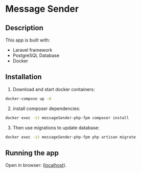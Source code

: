 # Message Sender

## Description

This app is built with:
- Laravel framework
- PostgreSQL Database
- Docker

## Installation

1. Download and start docker containers:

```bash
docker-compose up -d
```

2. install composer dependencies:

```bash
docker exec -it messageSender-php-fpm composer install
```

3. Then use migrations to update database:

```bash
docker exec -it messageSender-php-fpm php artisan migrate
```

## Running the app

Open in browser: (<a href="http://localhost" target="_blank">localhost</a>).